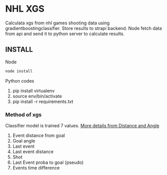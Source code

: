 # NHL XGS
Calculata xgs from nhl games shooting data using gradientboostingclassifier. Store results to strapi backend. Node fetch data from api and send it to python server to calculate results.

## INSTALL
Node 
```sh
node install
```
Python codes

1. pip install virtualenv
2. source env/bin/activate
3. pip install -r requirements.txt


### Method of xgs
Classifier model is trained 7 values. [More details from Distance and Angle](https://soccermatics.medium.com/should-you-write-about-real-goals-or-expected-goals-a-guide-for-journalists-2cf0c7ec6bb6)

1. Event distance from goal
2. Goal angle
3. Last event 
4. Last event distance
5. Shot 
6. Last Event proba to goal (pseudo)
7. Events time difference

